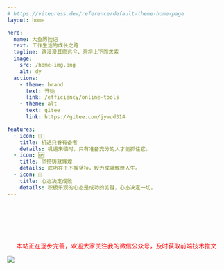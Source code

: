 ```yaml
---
# https://vitepress.dev/reference/default-theme-home-page
layout: home

hero:
  name: 大鱼历险记
  text: 工作生活的成长之路
  tagline: 路漫漫其修远兮，吾将上下而求索
  image:
    src: /home-img.png
    alt: dy
  actions:
    - theme: brand
      text: 开始
      link: /efficiency/online-tools
    - theme: alt
      text: gitee
      link: https://gitee.com/jywud314

features:
  - icon: 🏳️‍🌈
    title: 机遇只眷有备者
    details: 机遇来临时，只有准备充分的人才能抓住它。
  - icon: 🆙
    title: 坚持铸就辉煌
    details: 成功在于不懈坚持，毅力成就辉煌人生。
  - icon: 🚩
    title: 心态决定成败
    details: 积极乐观的心态是成功的关键，心态决定一切。
---
```


<p style="text-align:center;color:red;margin-top:100px">本站正在逐步完善，欢迎大家关注我的微信公众号，及时获取前端技术推文</p>
<div :class="$style.wx_gzh_wrap">
  <img :class="$style.wx_gzh_img" src="/wx.png" />
</div>

<style module>
.wx_gzh_wrap{
  text-align: center;
}
.wx_gzh_img{
  width: 400px;
  display: inline-block;
}
</style>
